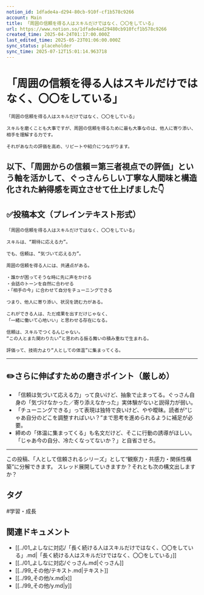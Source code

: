 ```yaml
---
notion_id: 1dfade4a-d294-80cb-910f-cf1b578c9266
account: Main
title: 「周囲の信頼を得る人はスキルだけではなく、〇〇をしている」
url: https://www.notion.so/1dfade4ad29480cb910fcf1b578c9266
created_time: 2025-04-24T01:17:00.000Z
last_edited_time: 2025-05-23T01:06:00.000Z
sync_status: placeholder
sync_time: 2025-07-12T15:01:14.963718
---
```

# 「周囲の信頼を得る人はスキルだけではなく、〇〇をしている」

```plain text
「周囲の信頼を得る人はスキルだけではなく、〇〇をしている」

スキルを磨くことも大事ですが、周囲の信頼を得るために最も大事なのは、他人に寄り添い、相手を理解する力です。

それがあなたの評価を高め、リピートや紹介につながります。
```
以下、「周囲からの信頼＝第三者視点での評価」という軸を活かして、**ぐっさんらしい丁寧な人間味と構造化された納得感**を両立させて仕上げました👇
---
## ✅投稿本文（プレインテキスト形式）
```plain text
「周囲の信頼を得る人はスキルだけではなく、〇〇をしている」

スキルは、“期待に応える力”。

でも、信頼は、“気づいて応える力”。

周囲の信頼を得る人には、共通点がある。

・誰かが困ってそうな時に先に声をかける
・会話のトーンを自然に合わせる
・「相手の今」に合わせて自分をチューニングできる

つまり、他人に寄り添い、状況を読む力がある。

これができる人は、ただ成果を出すだけじゃなく、
「一緒に働いて心地いい」と思わせる存在になる。

信頼は、スキルでつくるんじゃない。
“この人とまた関わりたい”と思われる振る舞いの積み重ねで生まれる。

評価って、技術力より“人としての体温”に集まってくる。

```
---
## ✏️さらに伸ばすための磨きポイント（厳しめ）
- 「信頼は気づいて応える力」って良いけど、抽象で止まってる。ぐっさん自身の「気づけなかった／寄り添えなかった」実体験がないと説得力が弱い。
- 「チューニングできる」って表現は独特で良いけど、やや曖昧。読者が“じゃあ自分のどこを調整すればいい？”まで思考を進められるように補足が必要。
- 締めの「体温に集まってくる」も名文だけど、そこに行動の誘導がほしい。「じゃあ今の自分、冷たくなってないか？」と自省させろ。
---
この投稿、「人として信頼されるシリーズ」として“観察力・共感力・関係性構築”に分解できます。
スレッド展開していきますか？それとも次の構文出しますか？

## タグ

#学習・成長 

## 関連ドキュメント

- [[../01_よしなに対応/「長く続ける人はスキルだけではなく、〇〇をしている」.md|「長く続ける人はスキルだけではなく、〇〇をしている」]]
- [[../01_よしなに対応/ぐっさん.md|ぐっさん]]
- [[../99_その他/テキスト.md|テキスト]]
- [[../99_その他/x.md|x]]
- [[../99_その他/y.md|y]]
